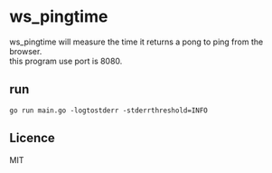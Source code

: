 # ws_pingtime

ws_pingtime will measure the time it returns a pong to ping from the browser.  
this program use port is 8080.

## run

`go run main.go -logtostderr -stderrthreshold=INFO`

## Licence

MIT
